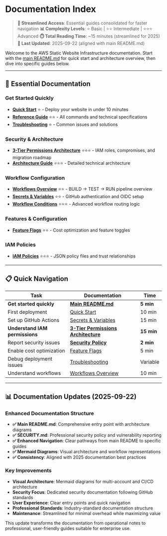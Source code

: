 # Documentation Index

> **🎯 Streamlined Access**: Essential guides consolidated for faster navigation
> **📊 Complexity Levels**: ⭐ Basic | ⭐⭐ Intermediate | ⭐⭐⭐ Advanced
> **⏱️ Total Reading Time**: ~15 minutes (streamlined for 2025)
> **🔄 Last Updated**: 2025-09-22 (aligned with main README.md)

Welcome to the AWS Static Website Infrastructure documentation. Start with the [main README.md](../README.md) for quick start and architecture overview, then dive into specific guides below.

---

## 🚀 Essential Documentation

### Get Started Quickly
- **[Quick Start](quickstart.md)** ⭐ - Deploy your website in under 10 minutes
- **[Reference Guide](reference.md)** ⭐⭐ - All commands and technical specifications
- **[Troubleshooting](troubleshooting.md)** ⭐ - Common issues and solutions

### Security & Architecture
- **[3-Tier Permissions Architecture](permissions-architecture.md)** ⭐⭐⭐ - IAM roles, compromises, and migration roadmap
- **[Architecture Guide](architecture.md)** ⭐⭐⭐ - Detailed technical architecture

### Workflow Configuration
- **[Workflows Overview](workflows.md)** ⭐⭐ - BUILD → TEST → RUN pipeline overview
- **[Secrets & Variables](secrets-and-variables.md)** ⭐⭐ - GitHub authentication and OIDC setup
- **[Workflow Conditions](workflow-conditions.md)** ⭐⭐⭐ - Advanced workflow routing logic

### Features & Configuration
- **[Feature Flags](feature-flags.md)** ⭐⭐ - Cost optimization and feature toggles

### IAM Policies
- **[IAM Policies](iam-policies/)** ⭐⭐⭐ - JSON policy files and trust relationships

---

## 📋 Quick Navigation

| Task | Documentation | Time |
|------|---------------|------|
| **Get started quickly** | [**Main README.md**](../README.md) | **5 min** |
| First deployment | [Quick Start](quickstart.md) | 10 min |
| Set up GitHub Actions | [Secrets & Variables](secrets-and-variables.md) | 15 min |
| **Understand IAM permissions** | [**3-Tier Permissions Architecture**](permissions-architecture.md) | **15 min** |
| Report security issues | [**Security Policy**](../SECURITY.md) | **2 min** |
| Enable cost optimization | [Feature Flags](feature-flags.md) | 5 min |
| Debug deployment issues | [Troubleshooting](troubleshooting.md) | Variable |
| Understand workflows | [Workflows Overview](workflows.md) | 10 min |

---

## 📊 Documentation Updates (2025-09-22)

### Enhanced Documentation Structure
- **✅ Main README.md**: Comprehensive entry point with architecture diagrams
- **✅ SECURITY.md**: Professional security policy and vulnerability reporting
- **✅ Enhanced Navigation**: Clear pathways from main README to specific guides
- **✅ Mermaid Diagrams**: Visual architecture and workflow representations
- **✅ Consistency**: Aligned with 2025 documentation best practices

### Key Improvements
- **Visual Architecture**: Mermaid diagrams for multi-account and CI/CD architecture
- **Security Focus**: Dedicated security documentation following GitHub standards
- **User Experience**: Clear entry points and quick navigation
- **Professional Standards**: Industry-standard documentation structure
- **Maintenance**: Streamlined for minimal overhead while maximizing value

This update transforms the documentation from operational notes to professional, user-friendly guides suitable for enterprise use.